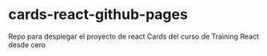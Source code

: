 # cards-react-github-pages
Repo para desplegar el proyecto de react Cards del curso de Training React desde cero
